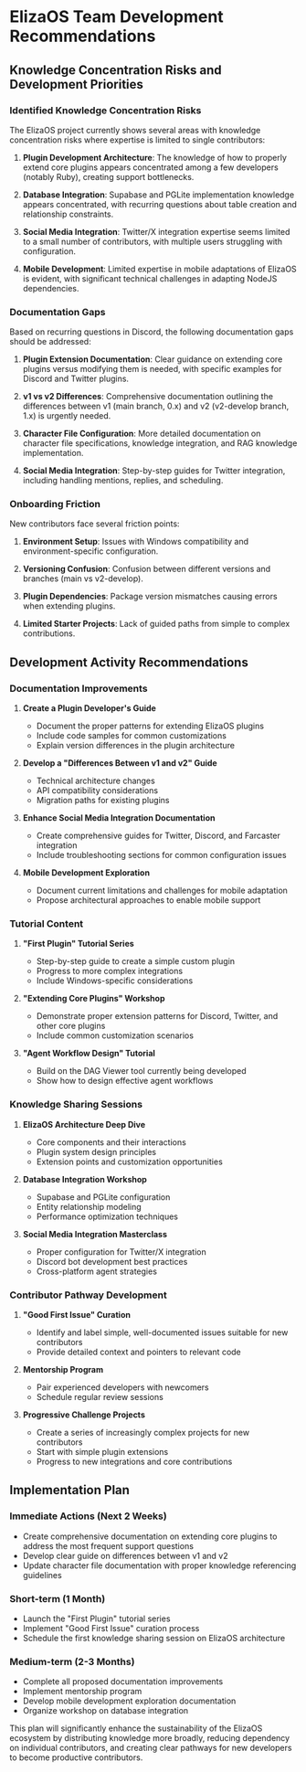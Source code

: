# ElizaOS Team Development Recommendations

## Knowledge Concentration Risks and Development Priorities

### Identified Knowledge Concentration Risks

The ElizaOS project currently shows several areas with knowledge concentration risks where expertise is limited to single contributors:

1. **Plugin Development Architecture**: The knowledge of how to properly extend core plugins appears concentrated among a few developers (notably Ruby), creating support bottlenecks.

2. **Database Integration**: Supabase and PGLite implementation knowledge appears concentrated, with recurring questions about table creation and relationship constraints.

3. **Social Media Integration**: Twitter/X integration expertise seems limited to a small number of contributors, with multiple users struggling with configuration.

4. **Mobile Development**: Limited expertise in mobile adaptations of ElizaOS is evident, with significant technical challenges in adapting NodeJS dependencies.

### Documentation Gaps

Based on recurring questions in Discord, the following documentation gaps should be addressed:

1. **Plugin Extension Documentation**: Clear guidance on extending core plugins versus modifying them is needed, with specific examples for Discord and Twitter plugins.

2. **v1 vs v2 Differences**: Comprehensive documentation outlining the differences between v1 (main branch, 0.x) and v2 (v2-develop branch, 1.x) is urgently needed.

3. **Character File Configuration**: More detailed documentation on character file specifications, knowledge integration, and RAG knowledge implementation.

4. **Social Media Integration**: Step-by-step guides for Twitter integration, including handling mentions, replies, and scheduling.

### Onboarding Friction

New contributors face several friction points:

1. **Environment Setup**: Issues with Windows compatibility and environment-specific configuration.

2. **Versioning Confusion**: Confusion between different versions and branches (main vs v2-develop).

3. **Plugin Dependencies**: Package version mismatches causing errors when extending plugins.

4. **Limited Starter Projects**: Lack of guided paths from simple to complex contributions.

## Development Activity Recommendations

### Documentation Improvements

1. **Create a Plugin Developer's Guide**
   - Document the proper patterns for extending ElizaOS plugins
   - Include code samples for common customizations
   - Explain version differences in the plugin architecture

2. **Develop a "Differences Between v1 and v2" Guide**
   - Technical architecture changes
   - API compatibility considerations
   - Migration paths for existing plugins

3. **Enhance Social Media Integration Documentation**
   - Create comprehensive guides for Twitter, Discord, and Farcaster integration
   - Include troubleshooting sections for common configuration issues

4. **Mobile Development Exploration**
   - Document current limitations and challenges for mobile adaptation
   - Propose architectural approaches to enable mobile support

### Tutorial Content

1. **"First Plugin" Tutorial Series**
   - Step-by-step guide to create a simple custom plugin
   - Progress to more complex integrations
   - Include Windows-specific considerations

2. **"Extending Core Plugins" Workshop**
   - Demonstrate proper extension patterns for Discord, Twitter, and other core plugins
   - Include common customization scenarios

3. **"Agent Workflow Design" Tutorial**
   - Build on the DAG Viewer tool currently being developed
   - Show how to design effective agent workflows

### Knowledge Sharing Sessions

1. **ElizaOS Architecture Deep Dive**
   - Core components and their interactions
   - Plugin system design principles
   - Extension points and customization opportunities

2. **Database Integration Workshop**
   - Supabase and PGLite configuration
   - Entity relationship modeling
   - Performance optimization techniques

3. **Social Media Integration Masterclass**
   - Proper configuration for Twitter/X integration
   - Discord bot development best practices
   - Cross-platform agent strategies

### Contributor Pathway Development

1. **"Good First Issue" Curation**
   - Identify and label simple, well-documented issues suitable for new contributors
   - Provide detailed context and pointers to relevant code

2. **Mentorship Program**
   - Pair experienced developers with newcomers
   - Schedule regular review sessions

3. **Progressive Challenge Projects**
   - Create a series of increasingly complex projects for new contributors
   - Start with simple plugin extensions
   - Progress to new integrations and core contributions

## Implementation Plan

### Immediate Actions (Next 2 Weeks)
- Create comprehensive documentation on extending core plugins to address the most frequent support questions
- Develop clear guide on differences between v1 and v2
- Update character file documentation with proper knowledge referencing guidelines

### Short-term (1 Month)
- Launch the "First Plugin" tutorial series
- Implement "Good First Issue" curation process
- Schedule the first knowledge sharing session on ElizaOS architecture

### Medium-term (2-3 Months)
- Complete all proposed documentation improvements
- Implement mentorship program
- Develop mobile development exploration documentation
- Organize workshop on database integration

This plan will significantly enhance the sustainability of the ElizaOS ecosystem by distributing knowledge more broadly, reducing dependency on individual contributors, and creating clear pathways for new developers to become productive contributors.